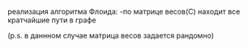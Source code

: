 реализация алгоритма Флоида:
 -по матрице весов(С) находит все кратчайшие пути в графе
 
(p.s. в даннном случае матрица весов задается рандомно)
